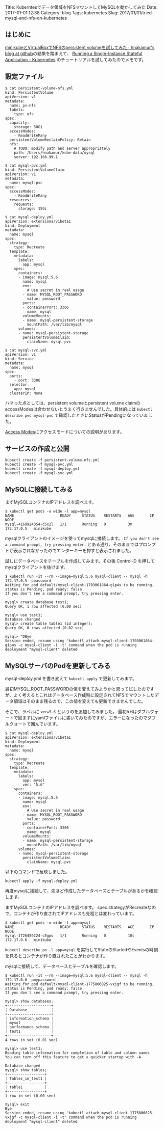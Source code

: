 Title: Kuberntesでデータ領域をNFSマウントしてMySQLを動かしてみた
Date: 2017-01-01 12:38
Category: blog
Tags: kubernetes
Slug: 2017/01/01/tried-mysql-and-nfs-on-kubernetes

## はじめに

[minikubeとVirtualBoxでNFSのpersistent volumeを試してみた · hnakamur's blog at github](/blog/2017/01/01/use-nfs-persistent-volume-on-minikube-virtualbox/)の結果を踏まえて、 [Running a Single-Instance Stateful Application - Kubernetes](http://kubernetes.io/docs/tutorials/stateful-application/run-stateful-application/) のチュートリアルを試してみたのでメモです。

## 設定ファイル

```
$ cat persistent-volume-nfs.yml
kind: PersistentVolume
apiVersion: v1
metadata:
  name: pv-nfs
  labels:
    type: nfs
spec:
  capacity:
    storage: 30Gi
  accessModes:
    - ReadWriteMany
  persistentVolumeReclaimPolicy: Retain
  nfs:
    # TODO: modify path and server appropriately
    path: /Users/hnakamur/kube-data/mysql
    server: 192.168.99.1
```

```
$ cat mysql-pvc.yml
kind: PersistentVolumeClaim
apiVersion: v1
metadata:
  name: mysql-pvc
spec:
  accessModes:
    - ReadWriteMany
  resources:
    requests:
      storage: 15Gi
```

```
$ cat mysql-deploy.yml
apiVersion: extensions/v1beta1
kind: Deployment
metadata:
  name: mysql
spec:
  strategy:
    type: Recreate
  template:
    metadata:
      labels:
        app: mysql
    spec:
      containers:
      - image: mysql:5.6
        name: mysql
        env:
          # Use secret in real usage
        - name: MYSQL_ROOT_PASSWORD
          value: password
        ports:
        - containerPort: 3306
          name: mysql
        volumeMounts:
        - name: mysql-persistent-storage
          mountPath: /var/lib/mysql
      volumes:
      - name: mysql-persistent-storage
        persistentVolumeClaim:
          claimName: mysql-pvc
```

```
$ cat mysql-svc.yml
apiVersion: v1
kind: Service
metadata:
  name: mysql
spec:
  ports:
    - port: 3306
  selector:
    app: mysql
  clusterIP: None
```

ハマった点としては、persistent volumeとpersistent volume claimのaccessModesは合わせないとうまく行きませんでした。具体的には `kubectl describe pvc mysql-pvc` で確認したときにStatusがPendingになっていました。

[Access Modes](http://kubernetes.io/docs/user-guide/persistent-volumes/#access-modes)にアクセスモードについての説明があります。

## サービスの作成と公開

```
kubectl create -f persistent-volume-nfs.yml
kubectl create -f mysql-pvc.yml
kubectl create -f mysql-deploy.yml
kubectl create -f mysql-svc.yml
```

## MySQLに接続してみる

まずMySQLコンテナのIPアドレスを調べます。

```
$ kubectl get pods -o wide -l app=mysql
NAME                     READY     STATUS    RESTARTS   AGE       IP           NODE
mysql-4160924354-c5x2l   1/1       Running   0          3m        172.17.0.5   minikube
```

mysqlクライアントのイメージを使ってmysqlに接続します。
`If you don't see a command prompt, try pressing enter.` とある通り、そのままではプロンプトが表示されなかったのでエンターキーを押すと表示されました。

試しにデータベースをテーブルを作成してみます。その後 Control-D を押してmysqlクライアントを抜けます。

```
$ kubectl run -it --rm --image=mysql:5.6 mysql-client -- mysql -h 172.17.0.5 -ppassword
Waiting for pod default/mysql-client-1703061864-g1p4s to be running, status is Pending, pod ready: false
If you don't see a command prompt, try pressing enter.

mysql> create database test1;
Query OK, 1 row affected (0.00 sec)

mysql> use test1;
Database changed
mysql> create table table1 (id integer);
Query OK, 0 rows affected (0.02 sec)

mysql> ^DBye
Session ended, resume using 'kubectl attach mysql-client-1703061864-g1p4s -c mysql-client -i -t' command when the pod is running
deployment "mysql-client" deleted
```

## MySQLサーバのPodを更新してみる

mysql-deploy.yml を書き変えて `kubectl apply` で更新してみます。

最初MYSQL_ROOT_PASSWORDの値を変えてみようかと思って試したのですが、よく考えるとこれはデータベース作成時に設定されてNFSでマウントしたデータ領域はそのまま残るので、この値を変えても更新できませんでした。

そこで、ラベルに `ver=5.6` というのを追加してみました。
最初5.6はダブルクォートで囲まずにyamlファイルに書いてみたのですが、エラーになったのでダブルクォートで囲んでいます。

```
$ cat mysql-deploy.yml
apiVersion: extensions/v1beta1
kind: Deployment
metadata:
  name: mysql
spec:
  strategy:
    type: Recreate
  template:
    metadata:
      labels:
        app: mysql
        ver: "5.6"
    spec:
      containers:
      - image: mysql:5.6
        name: mysql
        env:
          # Use secret in real usage
        - name: MYSQL_ROOT_PASSWORD
          value: password
        ports:
        - containerPort: 3306
          name: mysql
        volumeMounts:
        - name: mysql-persistent-storage
          mountPath: /var/lib/mysql
      volumes:
      - name: mysql-persistent-storage
        persistentVolumeClaim:
          claimName: mysql-pvc
```

以下のコマンドで反映しました。

```
kubectl apply -f mysql-deploy.yml
```

再度mysqlに接続して、先ほど作成したデータベースとテーブルがあるかを確認します。

まずMySQLコンテナのIPアドレスを調べます。
spec.strategyがRecreateなので、コンテナが作り直されてIPアドレスも先程とは変わっています。

```
$ kubectl get pods -o wide -l app=mysql
NAME                     READY     STATUS    RESTARTS   AGE       IP           NODE
mysql-1726459224-c5gps   1/1       Running   0          10s       172.17.0.6   minikube
```

`kubectl describe po -l app=mysql` を実行してStateのStartedやEventsの時刻を見るとコンテナが作り直されたことがわかります。

mysqlに接続して、データベースとテーブルを確認します。

```
$ kubectl run -it --rm --image=mysql:5.6 mysql-client -- mysql -h 172.17.0.6 -pmypassword
Waiting for pod default/mysql-client-1775806825-vxjgf to be running, status is Pending, pod ready: false
If you don't see a command prompt, try pressing enter.

mysql> show databases;
+--------------------+
| Database           |
+--------------------+
| information_schema |
| mysql              |
| performance_schema |
| test1              |
+--------------------+
4 rows in set (0.01 sec)

mysql> use test1;
Reading table information for completion of table and column names
You can turn off this feature to get a quicker startup with -A

Database changed
mysql> show tables;
+-----------------+
| Tables_in_test1 |
+-----------------+
| table1          |
+-----------------+
1 row in set (0.00 sec)

mysql> exit
Bye
Session ended, resume using 'kubectl attach mysql-client-1775806825-vxjgf -c mysql-client -i -t' command when the pod is running
deployment "mysql-client" deleted
```
